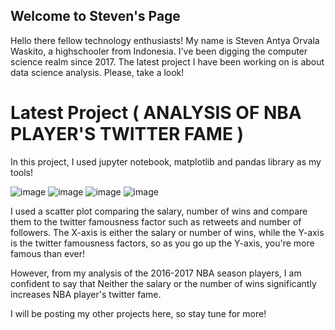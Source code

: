 ## Welcome to Steven's Page

Hello there fellow technology enthusiasts! My name is Steven Antya Orvala Waskito, a highschooler from Indonesia. I've been digging the computer science realm since 2017. The latest project I have been working on is about data science analysis. Please, take a look!

# Latest Project ( ANALYSIS OF NBA PLAYER'S TWITTER FAME )

In this project, I used jupyter notebook, matplotlib and pandas library as my tools!

![image](https://user-images.githubusercontent.com/81511355/113501847-cfc01780-955a-11eb-88f1-c6417514be9c.png)
![image](https://user-images.githubusercontent.com/81511355/113501866-f1210380-955a-11eb-9e5c-62ca49b13d53.png)
![image](https://user-images.githubusercontent.com/81511355/113501868-f9793e80-955a-11eb-84a7-f7054c3926db.png)
![image](https://user-images.githubusercontent.com/81511355/113501872-0007b600-955b-11eb-81d1-2c0093bea2e7.png)


I used a scatter plot comparing the salary, number of wins and compare them to the twitter famousness factor such as retweets and number of followers. The X-axis is either the salary or number of wins, while the Y-axis is the twitter famousness factors, so as you go up the Y-axis, you're more famous than ever!

However, from my analysis of the 2016-2017 NBA season players, I am confident to say that
Neither the salary or the number of wins significantly increases NBA player's twitter fame.

I will be posting my other projects here, so stay tune for more!
